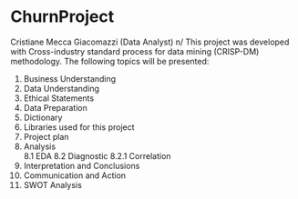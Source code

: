 # ChurnProject

Cristiane Mecca Giacomazzi (Data Analyst) n/
This project was developed with Cross-industry standard process for data mining (CRISP-DM) methodology.
The following topics will be presented:
1. Business Understanding
2. Data Understanding
3. Ethical Statements
4. Data Preparation
5. Dictionary
6. Libraries used for this project
7. Project plan
8. Analysis  
  8.1 EDA
  8.2 Diagnostic
    8.2.1 Correlation 
9. Interpretation and Conclusions
10. Communication and Action
11. SWOT Analysis
